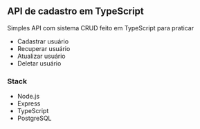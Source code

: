 ## API de cadastro em TypeScript

Simples API com sistema CRUD feito em TypeScript para praticar

- Cadastrar usuário
- Recuperar usuário
- Atualizar usuário
- Deletar usuário

### Stack

- Node.js
- Express
- TypeScript
- PostgreSQL
